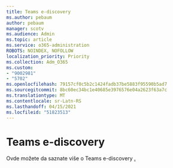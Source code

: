 ```yaml
---
title: Teams e-discovery
ms.author: pebaum
author: pebaum
manager: scotv
ms.audience: Admin
ms.topic: article
ms.service: o365-administration
ROBOTS: NOINDEX, NOFOLLOW
localization_priority: Priority
ms.collection: Adm_O365
ms.custom:
- "9002981"
- "5702"
ms.openlocfilehash: 79157cf0c5b2c1424fadb37be5883f95590b5ad7
ms.sourcegitcommit: 8bc60ec34bc1e40685e3976576e04a2623f63a7c
ms.translationtype: MT
ms.contentlocale: sr-Latn-RS
ms.lasthandoff: 04/15/2021
ms.locfileid: "51823513"
---
```

# <a name="teams-ediscovery"></a>Teams e-discovery

Ovde možete da saznate više o Teams e-discovery [.](https://docs.microsoft.com/microsoftteams/ediscovery-investigation)
